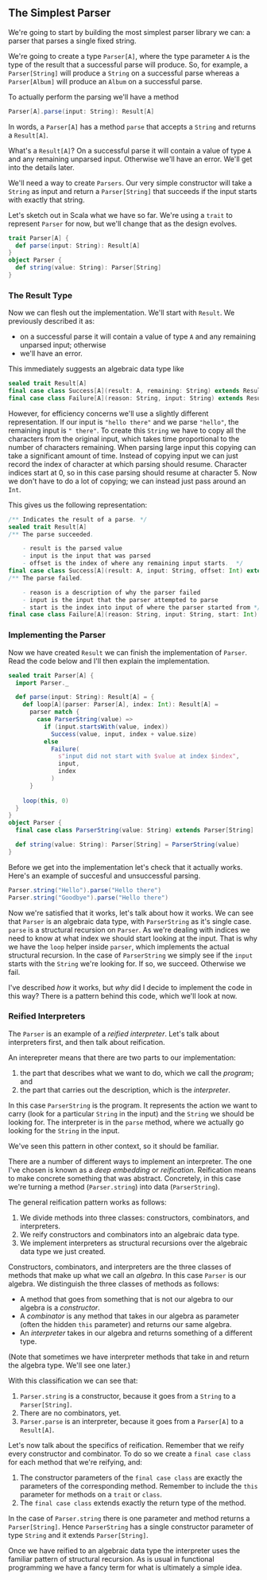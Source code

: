 ## The Simplest Parser

We're going to start by building the most simplest parser library we can: a parser that parses a single fixed string.

We're going to create a type `Parser[A]`, where the type parameter `A` is the type of the result that a successful parse will produce. So, for example, a `Parser[String]` will produce a `String` on a successful parse whereas a `Parser[Album]` will produce an `Album` on a successful parse.

To actually perform the parsing we'll have a method 

```scala
Parser[A].parse(input: String): Result[A]
```

In words, a `Parser[A]` has a method `parse` that accepts a `String` and returns a `Result[A]`. 

What's a `Result[A]`? On a successful parse it will contain a value of type `A` and any remaining unparsed input. Otherwise we'll have an error. We'll get into the details later.

We'll need a way to create `Parsers`. Our very simple constructor will take a `String` as input and return a `Parser[String]` that succeeds if the input starts with exactly that string.

Let's sketch out in Scala what we have so far. We're using a `trait` to represent `Parser` for now, but we'll change that as the design evolves.

```scala
trait Parser[A] {
  def parse(input: String): Result[A]
}
object Parser {
  def string(value: String): Parser[String]
}
```


### The Result Type

Now we can flesh out the implementation. We'll start with `Result`. We previously described it as:

- on a successful parse it will contain a value of type `A` and any remaining unparsed input; otherwise
- we'll have an error. 

This immediately suggests an algebraic data type like

```scala
sealed trait Result[A]
final case class Success[A](result: A, remaining: String) extends Result[A]
final case class Failure[A](reason: String, input: String) extends Result[A]
```

However, for efficiency concerns we'll use a slightly different representation. If our input is `"hello there"` and we parse `"hello"`, the remaining input is `" there"`. To create this `String` we have to copy all the characters from the original input, which takes time proportional to the number of characters remaining. When parsing large input this copying can take a significant amount of time. Instead of copying input we can just record the index of character at which parsing should resume. Character indices start at 0, so in this case parsing should resume at character 5. Now we don't have to do a lot of copying; we can instead just pass around an `Int`.

This gives us the following representation:

```scala mdoc:reset-object:silent
/** Indicates the result of a parse. */
sealed trait Result[A]
/** The parse succeeded. 

    - result is the parsed value
    - input is the input that was parsed
    - offset is the index of where any remaining input starts.  */
final case class Success[A](result: A, input: String, offset: Int) extends Result[A]
/** The parse failed.

    - reason is a description of why the parser failed
    - input is the input that the parser attempted to parse
    - start is the index into input of where the parser started from */
final case class Failure[A](reason: String, input: String, start: Int) extends Result[A]
```


### Implementing the Parser

Now we have created `Result` we can finish the implementation of `Parser`. Read the code below and I'll then explain the implementation.

```scala mdoc:silent
sealed trait Parser[A] {
  import Parser._

  def parse(input: String): Result[A] = {
    def loop[A](parser: Parser[A], index: Int): Result[A] =
      parser match {
        case ParserString(value) =>
          if (input.startsWith(value, index))
            Success(value, input, index + value.size)
          else
            Failure(
              s"input did not start with $value at index $index",
              input,
              index
            )
      }
    
    loop(this, 0)
  }
}
object Parser {
  final case class ParserString(value: String) extends Parser[String]

  def string(value: String): Parser[String] = ParserString(value)
}
```

Before we get into the implementation let's check that it actually works. Here's an example of succesful and unsuccessful parsing.

```scala mdoc
Parser.string("Hello").parse("Hello there")
Parser.string("Goodbye").parse("Hello there")
```

Now we're satisfied that it works, let's talk about how it works. We can see that `Parser` is an algebraic data type, with `ParserString` as it's single case. `parse` is a structural recursion on `Parser`. As we're dealing with indices we need to know at what index we should start looking at the input. That is why we have the `loop` helper inside `parser`, which implements the actual structural recursion. In the case of `ParserString` we simply see if the `input` starts with the `String` we're looking for. If so, we succeed. Otherwise we fail.

I've described *how* it works, but *why* did I decide to implement the code in this way? There is a pattern behind this code, which we'll look at now.


### Reified Interpreters

The `Parser` is an example of a *reified interpreter*. Let's talk about interpreters first, and then talk about reification.

An interepreter means that there are two parts to our implementation:

1. the part that describes what we want to do, which we call the *program*; and
2. the part that carries out the description, which is the *interpreter*.

In this case `ParserString` is the program. It represents the action we want to carry (look for a particular `String` in the input) and the `String` we should be looking for. The interpreter is in the `parse` method, where we actually go looking for the `String` in the input.

We've seen this pattern in other context, so it should be familiar.

There are a number of different ways to implement an interpreter. The one I've chosen is known as a *deep embedding* or *reification*. Reification means to make concrete something that was abstract. Concretely, in this case we're turning a method (`Parser.string`) into data (`ParserString`).

The general reification pattern works as follows:

1. We divide methods into three classes: constructors, combinators, and interpreters.
2. We reify constructors and combinators into an algebraic data type.
3. We implement interpreters as structural recursions over the algebraic data type we just created.

Constructors, combinators, and interpreters are the three classes of methods that make up what we call an *algebra*. In this case `Parser` is our algebra. We distinguish the three classes of methods as follows:

- A method that goes from something that is not our algebra to our algebra is a *constructor*.
- A *combinator* is any method that takes in our algebra as parameter (often the hidden `this` parameter) and returns our same algebra.
- An *interpreter* takes in our algebra and returns something of a different type.

(Note that sometimes we have interpreter methods that take in and return the algebra type. We'll see one later.)

With this classification we can see that:

1. `Parser.string` is a constructor, because it goes from a `String` to a `Parser[String]`.
2. There are no combinators, yet.
3. `Parser.parse` is an interpreter, because it goes from a `Parser[A]` to a `Result[A]`.

Let's now talk about the specifics of reification. Remember that we reify every constructor and combinator. To do so we create a `final case class` for each method that we're reifying, and:

1. The constructor parameters of the `final case class` are exactly the parameters of the corresponding method. Remember to include the `this` parameter for methods on a `trait` or `class`.
2. The `final case class` extends exactly the return type of the method.

In the case of `Parser.string` there is one parameter and method returns a `Parser[String]`. Hence `ParserString` has a single constructor parameter of type `String` and it extends `Parser[String]`.

Once we have reified to an algebraic data type the interpreter uses the familiar pattern of structural recursion. As is usual in functional programming we have a fancy term for what is ultimately a simple idea.
